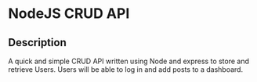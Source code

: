 # NodeJS CRUD API

## Description
A quick and simple CRUD API written using Node and express to store and retrieve Users. Users will be able to log in and add posts to a dashboard.